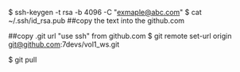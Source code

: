 $ ssh-keygen -t rsa -b 4096 -C "exmaple@abc.com"
$ cat ~/.ssh/id_rsa.pub
##copy the text into the github.com

##copy .git url "use ssh" from github.com
$ git remote set-url origin git@github.com:7devs/vol1_ws.git


$ git pull
